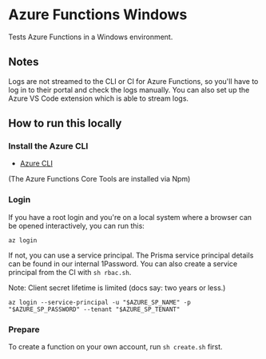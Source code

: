 # Azure Functions Windows

Tests Azure Functions in a Windows environment.

## Notes

Logs are not streamed to the CLI or CI for Azure Functions, so you'll have to log in to their portal and check the logs manually. You can also set up the Azure VS Code extension which is able to stream logs.

## How to run this locally

### Install the Azure CLI

- [Azure CLI](https://docs.microsoft.com/en-us/cli/azure/install-azure-cli)

(The Azure Functions Core Tools are installed via Npm)

### Login

If you have a root login and you're on a local system where a browser can be opened interactively, you can run this:

```shell script
az login
```

If not, you can use a service principal. The Prisma service principal details can be found in our internal 1Password. You can also create a service principal from the CI with `sh rbac.sh`.

Note: Client secret lifetime is limited (docs say: two years or less.)

```shell script
az login --service-principal -u "$AZURE_SP_NAME" -p "$AZURE_SP_PASSWORD" --tenant "$AZURE_SP_TENANT"
```

### Prepare

To create a function on your own account, run `sh create.sh` first.
